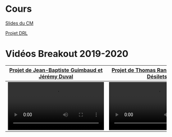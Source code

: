
Cours
======

<a href="ressources/M2IA_course_2019_2020.pdf">Slides du CM</a>

<a href="ressources/TP_DRL_2019_2020.pdf">Projet DRL</a>


Vidéos Breakout 2019-2020
=========================

[Projet de Jean-Baptiste Guimbaud et Jérémy Duval](https://github.com/JBGUIMBAUD/deep-reenforcement-learning)|[Projet de Thomas Ranvier et Nicolas Désilets](https://github.com/ThomasRanvier/deep_rl_project)|[Projet de Pierre Cabanis et Steeven Janny](https://github.com/PierreCabanis/Deep-RL)
---|---|---
<video controls src="ressources/videos/guimbaud_openaigym.mp4"></video>|<video controls src="ressources/videos/ranvier_desilets_video.mp4"></video>|<video controls src="ressources/videos/Cabanis_video.mp4"></video>

